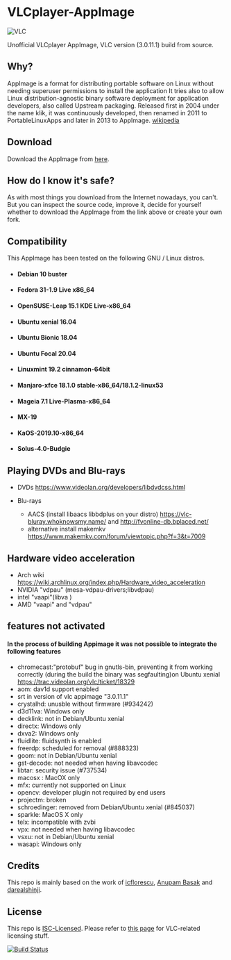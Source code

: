 # VLCplayer-AppImage
![VLC](https://user-images.githubusercontent.com/581999/41001881-e33ecc94-691a-11e8-8974-5fcdfcb42f89.jpg)

Unofficial VLCplayer AppImage, VLC version (3.0.11.1) build from source.

## Why?
AppImage is a format for distributing portable software on Linux without needing superuser permissions to install the application  It tries also to allow Linux distribution-agnostic binary software deployment for application developers, also called Upstream packaging. Released first in 2004 under the name klik, it was continuously developed, then renamed in 2011 to PortableLinuxApps and later in 2013 to AppImage. [wikipedia](https://en.wikipedia.org/wiki/AppImage)

## Download
Download the AppImage from [here](https://github.com/cmatomic/VLCplayer-AppImage/releases/).

## How do I know it's safe?
As with most things you download from the Internet nowadays, you can't. But you can inspect the source code, improve it, decide for yourself whether to download the AppImage from the link above or create your own fork.

## Compatibility
This AppImage has been tested on the following GNU / Linux distros.
* #### Debian 10 buster
* #### Fedora 31-1.9 Live x86_64
* #### OpenSUSE-Leap 15.1 KDE Live-x86_64
* #### Ubuntu xenial 16.04
* #### Ubuntu Bionic 18.04
* #### Ubuntu Focal  20.04
* #### Linuxmint 19.2 cinnamon-64bit
* #### Manjaro-xfce 18.1.0 stable-x86_64/18.1.2-linux53
* #### Mageia 7.1 Live-Plasma-x86_64
* #### MX-19
* #### KaOS-2019.10-x86_64
* #### Solus-4.0-Budgie


## Playing DVDs and Blu-rays
*  DVDs https://www.videolan.org/developers/libdvdcss.html

* Blu-rays
  * AACS (install libaacs libbdplus on your distro) https://vlc-bluray.whoknowsmy.name/
    and http://fvonline-db.bplaced.net/
   *  alternative install makemkv https://www.makemkv.com/forum/viewtopic.php?f=3&t=7009


## Hardware video acceleration

* Arch wiki https://wiki.archlinux.org/index.php/Hardware_video_acceleration
* NVIDIA "vdpau" (mesa-vdpau-drivers;libvdpau)
* intel  "vaapi"(libva )
* AMD    "vaapi" and "vdpau"

## features not activated
#### In the process of building Appimage it was not possible to integrate the following features
* chromecast:"protobuf" bug in gnutls-bin, preventing it from working correctly (during the build the binary was segfaulting)on Ubuntu xenial https://trac.videolan.org/vlc/ticket/18329
* aom: dav1d support enabled
* srt  in version of vlc appimage "3.0.11.1"
* crystalhd: unusble without firmware (#934242)
* d3d11va: Windows only
* decklink: not in Debian/Ubuntu xenial
* directx: Windows only
* dxva2: Windows only
* fluidlite: fluidsynth is enabled
* freerdp: scheduled for removal (#888323)
* goom: not in Debian/Ubuntu xenial
* gst-decode: not needed when having libavcodec
* libtar: security issue (#737534)
* macosx : MacOX only
* mfx: currently not supported on Linux
* opencv: developer plugin not required by end users
* projectm: broken
* schroedinger: removed from Debian/Ubuntu xenial (#845037)
* sparkle: MacOS X only
* telx: incompatible with zvbi
* vpx: not needed when having libavcodec
* vsxu: not in Debian/Ubuntu xenial
* wasapi: Windows only

## Credits
This repo is mainly based on the work of [icflorescu](https://github.com/icflorescu/vlc-3-appimage), [Anupam Basak](https://github.com/anupam-git/vlc-appimage) and [darealshinji](https://github.com/darealshinji/vlc-AppImage).

## License

This repo is [ISC-Licensed](https://github.com/icflorescu/vlc-3-appimage/blob/master/LICENSE).
Please refer to [this page](https://www.videolan.org/legal.html) for VLC-related licensing stuff.



[![Build Status](https://travis-ci.org/cmatomic/VLCplayer-AppImage.svg?branch=master)](https://travis-ci.org/cmatomic/VLCplayer-AppImage)
